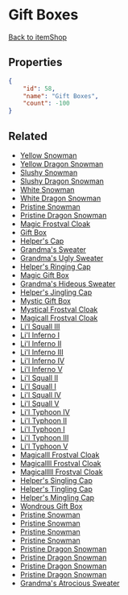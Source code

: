 # Gift Boxes

<no description available>

[Back to itemShop](../item-shops.md)

## Properties

```json
{
    "id": 58,
    "name": "Gift Boxes",
    "count": -100
}
```

## Related

- [Yellow Snowman](../items/1347-yellow-snowman.md)
- [Yellow Dragon Snowman](../items/1348-yellow-dragon-snowman.md)
- [Slushy Snowman](../items/1349-slushy-snowman.md)
- [Slushy Dragon Snowman](../items/1350-slushy-dragon-snowman.md)
- [White Snowman](../items/1351-white-snowman.md)
- [White Dragon Snowman](../items/1352-white-dragon-snowman.md)
- [Pristine Snowman](../items/1353-pristine-snowman.md)
- [Pristine Dragon Snowman](../items/1354-pristine-dragon-snowman.md)
- [Magic Frostval Cloak](../items/1355-magic-frostval-cloak.md)
- [Gift Box](../items/3310-gift-box.md)
- [Helper's Cap](../items/3311-helper-s-cap.md)
- [Grandma's Sweater](../items/3312-grandma-s-sweater.md)
- [Grandma's Ugly Sweater](../items/3334-grandma-s-ugly-sweater.md)
- [Helper's Ringing Cap](../items/3335-helper-s-ringing-cap.md)
- [Magic Gift Box](../items/3336-magic-gift-box.md)
- [Grandma's Hideous Sweater](../items/3337-grandma-s-hideous-sweater.md)
- [Helper's Jingling Cap](../items/3338-helper-s-jingling-cap.md)
- [Mystic Gift Box](../items/3339-mystic-gift-box.md)
- [Mystical Frostval Cloak](../items/3373-mystical-frostval-cloak.md)
- [Magicall Frostval Cloak](../items/3374-magicall-frostval-cloak.md)
- [Li'l Squall III](../items/4723-li-l-squall-iii.md)
- [Li'l Inferno I](../items/4722-li-l-inferno-i.md)
- [Li'l Inferno II](../items/4725-li-l-inferno-ii.md)
- [Li'l Inferno III](../items/4767-li-l-inferno-iii.md)
- [Li'l Inferno IV](../items/4768-li-l-inferno-iv.md)
- [Li'l Inferno V](../items/13144-li-l-inferno-v.md)
- [Li'l Squall II](../items/4726-li-l-squall-ii.md)
- [Li'l Squall I](../items/4765-li-l-squall-i.md)
- [Li'l Squall IV](../items/4769-li-l-squall-iv.md)
- [Li'l Squall V](../items/13145-li-l-squall-v.md)
- [Li'l Typhoon IV](../items/4724-li-l-typhoon-iv.md)
- [Li'l Typhoon II](../items/4727-li-l-typhoon-ii.md)
- [Li'l Typhoon I](../items/4764-li-l-typhoon-i.md)
- [Li'l Typhoon III](../items/4766-li-l-typhoon-iii.md)
- [Li'l Typhoon V](../items/13146-li-l-typhoon-v.md)
- [Magicalll Frostval Cloak](../items/13147-magicalll-frostval-cloak.md)
- [Magicallll Frostval Cloak](../items/13148-magicallll-frostval-cloak.md)
- [Magicalllll Frostval Cloak](../items/13149-magicalllll-frostval-cloak.md)
- [Helper's Singling Cap](../items/13150-helper-s-singling-cap.md)
- [Helper's Tingling Cap](../items/13151-helper-s-tingling-cap.md)
- [Helper's Mingling Cap](../items/13152-helper-s-mingling-cap.md)
- [Wondrous Gift Box](../items/13153-wondrous-gift-box.md)
- [Pristine Snowman](../items/13154-pristine-snowman.md)
- [Pristine Snowman](../items/13155-pristine-snowman.md)
- [Pristine Snowman](../items/13156-pristine-snowman.md)
- [Pristine Snowman](../items/13157-pristine-snowman.md)
- [Pristine Dragon Snowman](../items/13158-pristine-dragon-snowman.md)
- [Pristine Dragon Snowman](../items/13159-pristine-dragon-snowman.md)
- [Pristine Dragon Snowman](../items/13160-pristine-dragon-snowman.md)
- [Pristine Dragon Snowman](../items/13161-pristine-dragon-snowman.md)
- [Grandma's Atrocious Sweater](../items/13143-grandma-s-atrocious-sweater.md)

